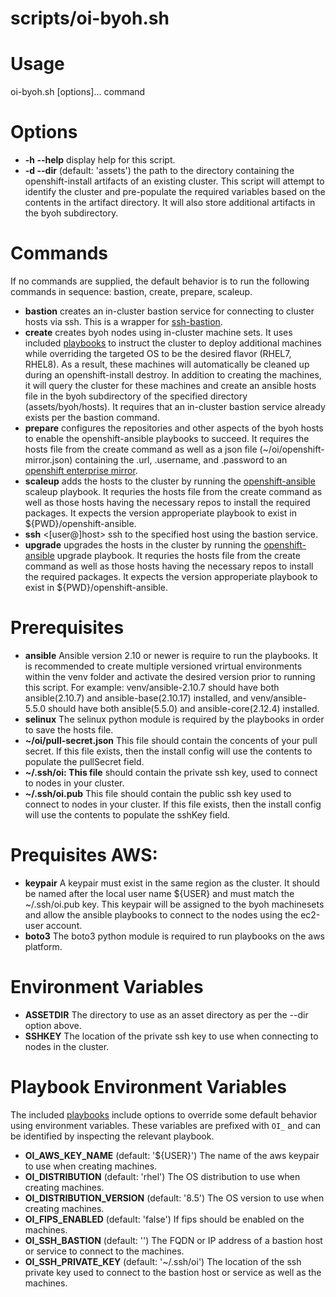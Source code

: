 # scripts/oi-byoh.sh

# Usage

oi-byoh.sh [options]... command

# Options

- **-h --help** display help for this script.
- **-d --dir** (default: 'assets') the path to the directory containing the openshift-install artifacts of an existing cluster. This script will attempt to identify the cluster and pre-populate the required variables based on the contents in the artifact directory. It will also store additional artifacts in the byoh subdirectory.

# Commands

If no commands are supplied, the default behavior is to run the following commands in sequence: bastion, create, prepare, scaleup.

- **bastion** creates an in-cluster bastion service for connecting to cluster hosts via ssh. This is a wrapper for [ssh-bastion](https://github.com/eparis/ssh-bastion).
- **create** creates byoh nodes using in-cluster machine sets. It uses included [playbooks](../playbooks) to instruct the cluster to deploy additional machines while overriding the targeted OS to be the desired flavor (RHEL7, RHEL8). As a result, these machines will automatically be cleaned up during an openshift-install destroy. In addition to creating the machines, it will query the cluster for these machines and create an ansible hosts file in the byoh subdirectory of the specified directory (assets/byoh/hosts). It requires that an in-cluster bastion service already exists per the bastion command.
- **prepare** configures the repositories and other aspects of the byoh hosts to enable the openshift-ansible playbooks to succeed. It requires the hosts file from the create command as well as a json file (~/oi/openshift-mirror.json) containing the .url, .username, and .password to an [openshift enterprise mirror](https://mirror2.openshift.com/enterprise).
- **scaleup** adds the hosts to the cluster by running the [openshift-ansible](http://www.github.com/openshift/openshift-ansible) scaleup playbook. It requries the hosts file from the create command as well as those hosts having the necessary repos to install the required packages. It expects the version approperiate playbook to exist in ${PWD}/openshift-ansible.
- **ssh** \<[user@]host\> ssh to the specified host using the bastion service.
- **upgrade** upgrades the hosts in the cluster by running the [openshift-ansible](http://www.github.com/openshift/openshift-ansible) upgrade playbook. It requries the hosts file from the create command as well as those hosts having the necessary repos to install the required packages. It expects the version approperiate playbook to exist in ${PWD}/openshift-ansible.


# Prerequisites

- **ansible** Ansible version 2.10 or newer is require to run the playbooks. It is recommended to create multiple versioned vrirtual environments within the venv folder and activate the desired version prior to running this script. For example: venv/ansible-2.10.7 should have both ansible(2.10.7) and ansible-base(2.10.17) installed, and venv/ansible-5.5.0 should have both ansible(5.5.0) and ansible-core(2.12.4) installed.
- **selinux** The selinux python module is required by the playbooks in order to save the hosts file.
- **~/oi/pull-secret.json** This file should contain the concents of your pull secret. If this file exists, then the install config will use the contents to populate the pullSecret field.
- **~/.ssh/oi: This file** should contain the private ssh key, used to connect to nodes in your cluster.
- **~/.ssh/oi.pub** This file should contain the public ssh key used to connect to nodes in your cluster. If this file exists, then the install config will use the contents to populate the sshKey field.

# Prequisites AWS:

- **keypair** A keypair must exist in the same region as the cluster. It should be named after the local user name ${USER} and must match the ~/.ssh/oi.pub key. This keypair will be assigned to the byoh machinesets and allow the ansible playbooks to connect to the nodes using the ec2-user account.
- **boto3** The boto3 python module is required to run playbooks on the aws platform.

# Environment Variables

- **ASSETDIR** The directory to use as an asset directory as per the --dir option above.
- **SSHKEY** The location of the private ssh key to use when connecting to nodes in the cluster.

# Playbook Environment Variables

The included [playbooks](../playbooks) include options to override some default behavior using environment variables. These variables are prefixed with `OI_` and can be identified by inspecting the relevant playbook.

- **OI_AWS_KEY_NAME** (default: '${USER}') The name of the aws keypair to use when creating machines.
- **OI_DISTRIBUTION** (default: 'rhel') The OS distribution to use when creating machines.
- **OI_DISTRIBUTION_VERSION** (default: '8.5') The OS version to use when creating machines.
- **OI_FIPS_ENABLED** (default: 'false') If fips should be enabled on the machines.
- **OI_SSH_BASTION** (default: '') The FQDN or IP address of a bastion host or service to connect to the machines.
- **OI_SSH_PRIVATE_KEY** (default: '~/.ssh/oi') The location of the ssh private key used to connect to the bastion host or service as well as the machines.
